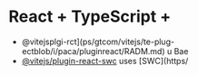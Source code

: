 # React + TypeScript + 

- @vitejsplgi-rct](ps/gtcom/vitejs/te-plug-ectblob/i/paca/pluginreact/RADM.md) u Bae
- [@vitejs/plugin-react-swc](https://github.com/vitejs/vite-plugin-react-swc) uses [SWC](https/


